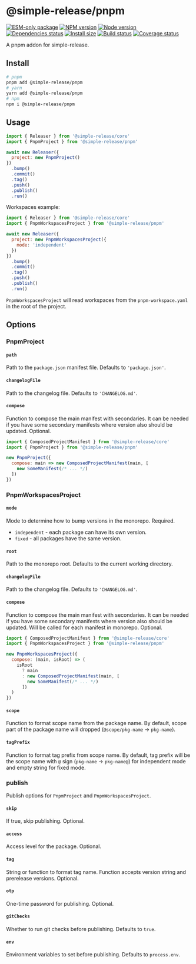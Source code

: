 # @simple-release/pnpm

[![ESM-only package][package]][package-url]
[![NPM version][npm]][npm-url]
[![Node version][node]][node-url]
[![Dependencies status][deps]][deps-url]
[![Install size][size]][size-url]
[![Build status][build]][build-url]
[![Coverage status][coverage]][coverage-url]

[package]: https://img.shields.io/badge/package-ESM--only-ffe536.svg
[package-url]: https://nodejs.org/api/esm.html

[npm]: https://img.shields.io/npm/v/@simple-release/pnpm.svg
[npm-url]: https://www.npmjs.com/package/@simple-release/pnpm

[node]: https://img.shields.io/node/v/@simple-release/pnpm.svg
[node-url]: https://nodejs.org

[deps]: https://img.shields.io/librariesio/release/npm/@simple-release/pnpm
[deps-url]: https://libraries.io/npm/@simple-release%2Fpnpm/tree

[size]: https://packagephobia.com/badge?p=@simple-release/pnpm
[size-url]: https://packagephobia.com/result?p=@simple-release/pnpm

[build]: https://img.shields.io/github/actions/workflow/status/TrigenSoftware/simple-release/tests.yml?branch=main
[build-url]: https://github.com/TrigenSoftware/simple-release/actions

[coverage]: https://coveralls.io/repos/github/TrigenSoftware/simple-release/badge.svg?branch=main
[coverage-url]: https://coveralls.io/github/TrigenSoftware/simple-release?branch=main

A pnpm addon for simple-release.

## Install

```bash
# pnpm
pnpm add @simple-release/pnpm
# yarn
yarn add @simple-release/pnpm
# npm
npm i @simple-release/pnpm
```

## Usage

```js
import { Releaser } from '@simple-release/core'
import { PnpmProject } from '@simple-release/pnpm'

await new Releaser({
  project: new PnpmProject()
})
  .bump()
  .commit()
  .tag()
  .push()
  .publish()
  .run()
```

Workspaces example:

```js
import { Releaser } from '@simple-release/core'
import { PnpmWorkspacesProject } from '@simple-release/pnpm'

await new Releaser({
  project: new PnpmWorkspacesProject({
    mode: 'independent'
  })
})
  .bump()
  .commit()
  .tag()
  .push()
  .publish()
  .run()
```

`PnpmWorkspacesProject` will read workspaces from the `pnpm-workspace.yaml` in the root of the project.

## Options

### PnpmProject

#### `path`

Path to the `package.json` manifest file. Defaults to `'package.json'`.

#### `changelogFile`

Path to the changelog file. Defaults to `'CHANGELOG.md'`.

#### `compose`

Function to compose the main manifest with secondaries. It can be needed if you have some secondary manifests where version also should be updated. Optional.

```js
import { ComposedProjectManifest } from '@simple-release/core'
import { PnpmProject } from '@simple-release/pnpm'

new PnpmProject({
  compose: main => new ComposedProjectManifest(main, [
    new SomeManifest(/* ... */)
  ])
})
```

### PnpmWorkspacesProject

#### `mode`

Mode to determine how to bump versions in the monorepo. Required.

- `independent` - each package can have its own version.
- `fixed` - all packages have the same version.

#### `root`

Path to the monorepo root. Defaults to the current working directory.

#### `changelogFile`

Path to the changelog file. Defaults to `'CHANGELOG.md'`.

#### `compose`

Function to compose the main manifest with secondaries. It can be needed if you have some secondary manifests where version also should be updated. Will be called for each manifest in monorepo. Optional.

```js
import { ComposedProjectManifest } from '@simple-release/core'
import { PnpmWorkspacesProject } from '@simple-release/pnpm'

new PnpmWorkspacesProject({
  compose: (main, isRoot) => (
    isRoot
      ? main
      : new ComposedProjectManifest(main, [
        new SomeManifest(/* ... */)
      ])
  )
})
```

#### `scope`

Function to format scope name from the package name. By default, scope part of the package name will dropped (`@scope/pkg-name` -> `pkg-name`).

#### `tagPrefix`

Function to format tag prefix from scope name. By default, tag prefix will be the scope name with `@` sign (`pkg-name` -> `pkg-name@`) for independent mode and empty string for fixed mode.

### publish

Publish options for `PnpmProject` and `PnpmWorkspacesProject`.

#### `skip`

If true, skip publishing. Optional.

#### `access`

Access level for the package. Optional.

#### `tag`

String or function to format tag name. Function accepts version string and prerelease versions. Optional.

#### `otp`

One-time password for publishing. Optional.

#### `gitChecks`

Whether to run git checks before publishing. Defaults to `true`.

#### `env`

Environment variables to set before publishing. Defaults to `process.env`.
